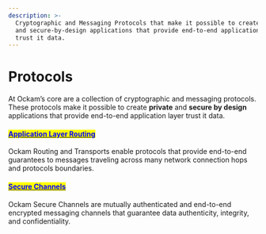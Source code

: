 ```yaml
---
description: >-
  Cryptographic and Messaging Protocols that make it possible to create private
  and secure-by-design applications that provide end-to-end application layer
  trust it data.
---
```


# Protocols

At Ockam’s core are a collection of cryptographic and messaging protocols. These protocols make it possible to create **private** and **secure by design** applications that provide end-to-end application layer trust it data.

#### [<mark style="color:blue;">Application Layer Routing</mark>](routing.md)

Ockam Routing and Transports enable protocols that provide end-to-end guarantees to messages traveling across many network connection hops and protocols boundaries.

#### [<mark style="color:blue;">Secure Channels</mark>](secure-channels.md)

Ockam Secure Channels are mutually authenticated and end-to-end encrypted messaging channels that guarantee data authenticity, integrity, and confidentiality.
